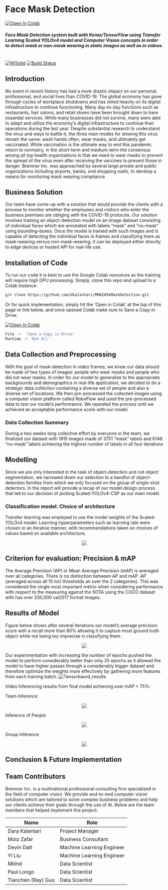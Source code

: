 # Face Mask Detection
[![Open In Colab](https://colab.research.google.com/assets/colab-badge.svg)](https://colab.research.google.com/github/dkalantari/MMAI894MaskDetection/blob/main/Notebooks/894_Bremner_Mask_Detection_ScaledYOLOv4_v330.ipynb)  
##### Face Mask Detection system built with Keras/TensorFlow using Transfer Learning Scaled YOLOv4 model and Computer Vision concepts in order to detect mask or non-mask wearing  in static images as well as in videos.
#
#
[![N|Solid](https://cldup.com/dTxpPi9lDf.thumb.png)](https://nodesource.com/products/nsolid)    [![Build Status](https://travis-ci.org/joemccann/dillinger.svg?branch=master)](https://travis-ci.org/joemccann/dillinger)


## Introduction

No event in recent history has had a more drastic impact on our personal, professional, and social lives than COVID-19. The global economy has gone through cycles of workplace shutdowns and has relied heavily on its digital infrastructure to continue functioning. Many day-to-day functions such as restaurants, hair salons, and retail stores have been brought down to bare essential services. While many businesses did not survive, many were able to adapt and utilize the economy’s digital infrastructure to continue their operations during the last year. Despite substantial research to understand the virus and ways to battle it, the three main modes for slowing this virus remain the same: wash hands often, wear masks, and ultimately get vaccinated. While vaccination is the ultimate way to end this pandemic return to normalcy, in the short-term and medium-term the consensus among all top health organizations is that we need to wear masks to prevent the spread of the virus even after receiving the vaccines to prevent those in danger. 
Bremner Inc. was approached by several large private and public organizations including airports, banks, and shopping malls, to develop a means for monitoring mask wearing compliance

## Business Solution 
Our team have come-up with a solution that would provide the clients with a process to monitor whether the employees and visitors who enter the business premises are obliging with the COVID-19 protocols. Our solution involves training an object-detection model on an image dataset consisting of individual faces which are annotated with labels “mask” and “no-mask” using bounding-boxes. Once the model is trained with such images and is capable of detecting the individual faces in frames and classifying them as mask-wearing versus non-mask-wearing, it can be deployed either directly to edge devices or hosted API for real-life use. 

## Installation of Code

To run our code it is best to use the Google Colab resources as the training will require high GPU processing. Simply, clone this repo and upload to a Colab instance:

```sh
git clone https://github.com/dkalantari/MMAI894MaskDetection.git
```
Or for quick implementation, simply hit the 'Open in Colab' at the top of this page or link below, and once opened Colab make sure to Save a Copy in Drive:

[![Open In Colab](https://colab.research.google.com/assets/colab-badge.svg)](https://colab.research.google.com/github/dkalantari/MMAI894MaskDetection/blob/main/Notebooks/894_Bremner_Mask_Detection_ScaledYOLOv4_v330.ipynb)  
```sh
File ->  'Save a Copy in Drive'
Runtime -> 'Run All'
```




## Data Collection and Preprocessing
With the goal of mask-detection in video frames, we knew our data should be made of two types of images: people who wear masks and people who did not wear masks. In order for our model to generalize to the appropriate backgrounds and demographics in real-life application, we decided to do a strategic data collection containing a diverse set of people and also a diverse set of locations. We then pre-processed the collected images using a computer vision platform called RoboFlow and used the pre-processed data to test our model’s performance. We repeated the process until we achieved an acceptable performance score with our model.

### Data Collection Summary

During a two weeks long collective effort by everyone in the team, we finalized our dataset with 1815 images made of 3751  “mask” labels and 6148 “no-mask” labels achieving the highest number of labels in all four iterations


## Modelling
Since we are only interested in the task of object-detection and not object segmentation, we narrowed down our selection to a handful of object-detection families from which we only focused on the group of single-shot detectors. In the report will provide a recap of our model design process that led to our decision of picking Scaled-YOLOv4-CSP as our main model.


### Classification model: Choice of architecture

Transfer learning was employed to use the model weights of the Scaled-YOLOv4 model.
Learning hyperparameters such as learning rate were chosen in an iterative manner, with recommendations taken on choices of values based on available architecture.


<p align="center">
  <img src="https://i.ibb.co/0tHfFgg/object-dection1.png" />
</p>


## Criterion for evaluation: Precision & mAP

The Average Precision (AP) or Mean Average Precision (mAP) is averaged over all categories. There is no distinction between AP and mAP. AP (averaged across all 10 IoU thresholds an over the 2 categories). This was considered the single most important metric when considering performance with respect to the measuring against the SOTA using the COCO dataset with has over 330,000 val2017 format images.

## Results of Model

Figure below shows after several iterations our model’s average precision score with a recall more than 80% allowing it to capture most ground truth object while not being too imprecise in classifying them.


<p align="center">
  <img src="https://i.ibb.co/TLTTDFs/fig22-good-on-groundtruth.jpg" />
</p>


Our experimentation with increasing the number of epochs pushed the model to perform considerably better than only 25 epochs as it allowed the model to have higher passes through a considerably bigger dataset and therefore optimize the weights more effectively by gathering more features from each training batch.
![Tensorbaord_results](https://i.ibb.co/XFp5xNb/tensorboard-result1.jpg)

Video Inferencing results from final model achieving over mAP > 75%:


Team Inference
<p align="center">
  <img src="https://github.com/dkalantari/MMAI894MaskDetection/blob/main/Assets/team_bef_aft2_small.gif?raw=true" />
</p>

Inference of People
<p align="center">
  <img src="https://github.com/dkalantari/MMAI894MaskDetection/blob/main/Assets/crowd_bef_aft_small.gif?raw=true" />
</p>

Group Inference
<p align="center">
  <img src="https://github.com/dkalantari/MMAI894MaskDetection/blob/main/Assets/group_bef_aft_small.gif?raw=true" />
</p>


## Conclusion & Future Implementation



## Team Contributors

Bremner Inc. is a multinational professional consulting firm specialized in the field of computer vision. We provide end-to-end computer vision solutions which are tailored to solve complex business problems and help our clients achieve their goals through the use of AI. Below are the team members that helped implement this project:

| Name | Role |
| ------ | ------ |
| Dara Kalantari  | Project Manager |
| Moiz Zafar | Business Consultant |
| Devin Datt | Machine Learning Engineer |
| Yi Liu    | Machine Learning Engineer |
| Milind | Data Scientist |
| Paul Longo | Data Scientist |
| Tianchen (Ray) Guo  | Data Scientist |


